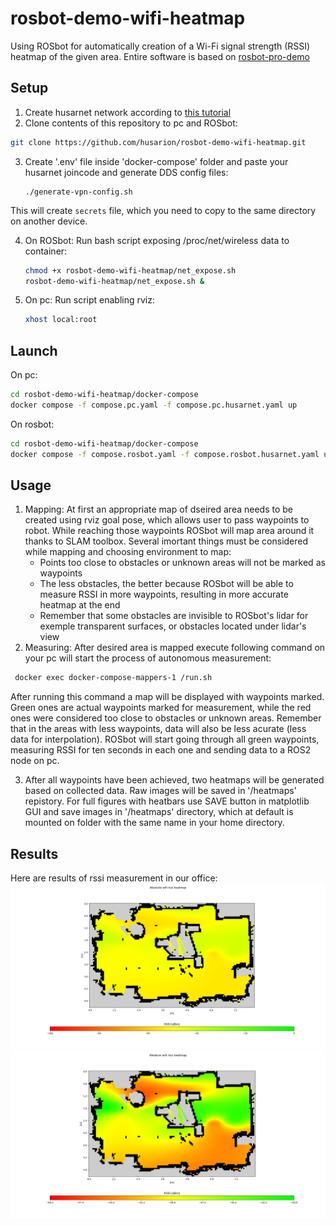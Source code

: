 # rosbot-demo-wifi-heatmap
Using ROSbot for automatically creation of a Wi-Fi signal strength (RSSI) heatmap of the given area. Entire software is based on [rosbot-pro-demo](https://github.com/DominikN/rosbot-pro-demo.git)

## Setup
1. Create husarnet network according to [this tutorial](https://husarnet.com/docs/begin-linux)
2. Clone contents of this repository to pc and ROSbot:
~~~ bash
git clone https://github.com/husarion/rosbot-demo-wifi-heatmap.git
~~~

3. Create '.env' file inside 'docker-compose' folder and paste your husarnet joincode and generate DDS config files:
    ~~~
    ./generate-vpn-config.sh
    ~~~
This will create `secrets` file, which you need to copy to the same directory on another device.

4.  On ROSbot:
    Run bash script exposing /proc/net/wireless data to container:
    ~~~ bash
    chmod +x rosbot-demo-wifi-heatmap/net_expose.sh
    rosbot-demo-wifi-heatmap/net_expose.sh &
    ~~~
5. On pc:
   Run script enabling rviz:
   ~~~ bash
   xhost local:root
   ~~~
   
## Launch 
On pc:
~~~ bash
cd rosbot-demo-wifi-heatmap/docker-compose
docker compose -f compose.pc.yaml -f compose.pc.husarnet.yaml up
~~~
On rosbot:
~~~ bash
cd rosbot-demo-wifi-heatmap/docker-compose
docker compose -f compose.rosbot.yaml -f compose.rosbot.husarnet.yaml up
~~~
## Usage
1. Mapping:
At first an appropriate map of dseired area needs to be created using rviz goal pose, which allows user to pass waypoints to robot. While reaching those waypoints ROSbot will map area around it thanks to SLAM toolbox. Several imortant things must be considered while mapping and choosing environment to map:
    - Points too close to obstacles or unknown areas will not be marked as waypoints
    - The less obstacles, the better because ROSbot will be able to measure RSSI in more waypoints, resulting in more accurate heatmap at the end
    - Remember that some obstacles are invisible to ROSbot's lidar for exemple transparent surfaces, or obstacles located under lidar's view
2. Measuring:
After desired area is mapped execute following command on your pc will start the process of autonomous measurement:
    
~~~ bash
 docker exec docker-compose-mappers-1 /run.sh
~~~

After running this command a map will be displayed with waypoints marked. Green ones are actual waypoints marked for measurement, while the red ones were considered too close to obstacles or unknown areas. Remember that in the areas with less waypoints, data will also be less acurate (less data for interpolation). ROSbot will start going through all green waypoints, measuring RSSI for ten seconds in each one and sending data to a ROS2 node on pc.

3. After all waypoints have been achieved, two heatmaps will be generated based on collected data. Raw images will be saved in '/heatmaps' repistory. For full figures with heatbars use SAVE button in matplotlib GUI and save images in '/heatmaps' directory, which at default is mounted on folder with the same name in your home directory.
## Results
Here are results of rssi measurement in our office:
![result1](/sample-images/Figure_1.png)
![result2](/sample-images/Figure_2.png)

